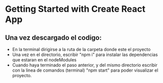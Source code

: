 # Getting Started with Create React App

## Una vez descargado el codigo:

- En la terminal dirigirse a la ruta de la carpeta donde este el proyecto
- Una vez en el directorio, escribir "npm i" para instalar las dependencias que estaran en el nodeModules
- Cuando haya terminado el paso anterior, y del mismo directorio escribir con la linea de comandos (terminal) "npm start" para poder visualizar el proyecto.
